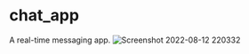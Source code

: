 # chat_app
A real-time messaging app.
![Screenshot 2022-08-12 220332](https://user-images.githubusercontent.com/101043686/184403814-e37b84a3-c312-40f8-b386-c982dcdc76ae.png)
